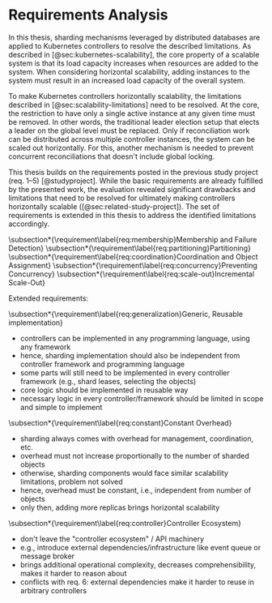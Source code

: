 # Requirements Analysis

In this thesis, sharding mechanisms leveraged by distributed databases are applied to Kubernetes controllers to resolve the described limitations.
As described in [@sec:kubernetes-scalability], the core property of a scalable system is that its load capacity increases when resources are added to the system.
When considering horizontal scalability, adding instances to the system must result in an increased load capacity of the overall system.

To make Kubernetes controllers horizontally scalability, the limitations described in [@sec:scalability-limitations] need to be resolved.
At the core, the restriction to have only a single active instance at any given time must be removed.
In other words, the traditional leader election setup that elects a leader on the global level must be replaced.
Only if reconciliation work can be distributed across multiple controller instances, the system can be scaled out horizontally.
For this, another mechanism is needed to prevent concurrent reconciliations that doesn't include global locking.

This thesis builds on the requirements posted in the previous study project (req. 1–5) [@studyproject].
While the basic requirements are already fulfilled by the presented work, the evaluation revealed significant drawbacks and limitations that need to be resolved for ultimately making controllers horizontally scalable ([@sec:related-study-project]).
The set of requirements is extended in this thesis to address the identified limitations accordingly.

\subsection*{\requirement\label{req:membership}Membership and Failure Detection}
\subsection*{\requirement\label{req:partitioning}Partitioning}
\subsection*{\requirement\label{req:coordination}Coordination and Object Assignment}
\subsection*{\requirement\label{req:concurrency}Preventing Concurrency}
\subsection*{\requirement\label{req:scale-out}Incremental Scale-Out}

Extended requirements:

\subsection*{\requirement\label{req:generalization}Generic, Reusable implementation}

- controllers can be implemented in any programming language, using any framework
- hence, sharding implementation should also be independent from controller framework and programming language
- some parts will still need to be implemented in every controller framework (e.g., shard leases, selecting the objects)
- core logic should be implemented in reusable way
- necessary logic in every controller/framework should be limited in scope and simple to implement

\subsection*{\requirement\label{req:constant}Constant Overhead}

- sharding always comes with overhead for management, coordination, etc.
- overhead must not increase proportionally to the number of sharded objects
- otherwise, sharding components would face similar scalability limitations, problem not solved
- hence, overhead must be constant, i.e., independent from number of objects
- only then, adding more replicas brings horizontal scalability

\subsection*{\requirement\label{req:controller}Controller Ecosystem}

- don't leave the "controller ecosystem" / API machinery
- e.g., introduce external dependencies/infrastructure like event queue or message broker
- brings additional operational complexity, decreases comprehensibility, makes it harder to reason about
- conflicts with req. 6: external dependencies make it harder to reuse in arbitrary controllers
